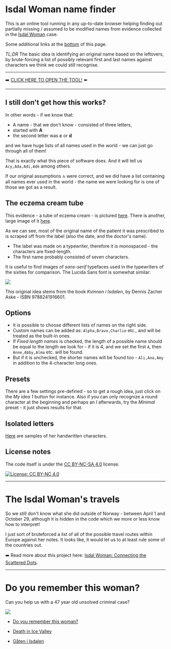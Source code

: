 # Isdal Woman name finder
This is an online tool running in any up-to-date browser helping finding out partially missing / assumed to be modified names from evidence collected in the [Isdal Woman](https://en.wikipedia.org/wiki/Isdal_Woman) case.

Some additional links at the [bottom](#do-you-remember-this-woman) of this page.

*TL;DR* The basic idea is identifying an original name based on the leftovers, by brute-forcing a list of possibly relevant first and last names against characters we think we could still recognise. 

***

➡️ [CLICK HERE TO OPEN THE TOOL!](isdal.html) ⬅️

***

## I still don't get how this works?

In other words - if we know that:

- A name - that we don't know - consisted of three letters,
- started with **A**
- the second letter was **c** or **d**

and we have huge lists of all names used in the world - we can just go through all of them! 

That is exactly what this piece of software does. And it will tell us `Acy,Ada,Adi,Adè` among others.

If our original assumptions 🔝 were correct, and we did have a list containing all names ever used in the world - the name we were looking for is one of those we got as a result. 

## The eczema cream tube

This evidence - a tube of eczema cream - is pictured [here](https://imgur.com/a/GWErhsA). There is another, large image of it [here](1ivtA9cvDXk6cGu2tuk39Qxd_19Mb9TWlcZkfZSXv7Og.jpg).

As we can see, most of the original name of the patient it was prescribed to is scraped off from the label (also the date, and the doctor's name).

- The label was made on a typewriter, therefore it is monospaced - the characters are fixed-length.
- The first name probably consisted of seven characters.

It is useful to find images of *sans-serif* typefaces used in the typewriters of the sixties for comparison. The Lucida Sans font is somewhat similar:

![](http://www.fontage.com/_images/large/ltype.gif)

This original idea stems from the book *Kvinnen i Isdalen*, by Dennis Zacher Aske - ISBN 9788241916601. 

## Options

- It is possible to choose different lists of names on the right side.
- Custom names can be added as: `Alpha,Bravo,Charlie` etc., and will be treated as the built-in ones.
- If *Fixed length names* is checked, the length of a possible name should be equal to the length we look for - if it is 4, and we set the first `A`, then `Anne,Abby,Alma` etc. will be found.
- But if it is unchecked, the shorter names will be found too - `Ali,Ana,Amy` in addition to the 4-character long ones.

## Presets

There are a few settings pre-defined - so to get a rough idea, just click on the *My idea 1* button for instance. Also if you can only recognize a round character at the beginning and perhaps an *I* afterwards, try the *Minimal* preset - it just shows results for that.

## Isolated letters

[Here](isolated.md) are samples of her handwritten characters.

## License notes

The code itself is under the [CC BY-NC-SA 4.0](https://creativecommons.org/licenses/by-nc-sa/4.0/) license.

[![License: CC BY-NC 4.0](https://licensebuttons.net/l/by-nc/4.0/80x15.png)](https://creativecommons.org/licenses/by-nc/4.0/)

***

# The Isdal Woman's travels

So we still don't know what she did outside of Norway - between April 1 and October 29, although it is hidden in the code which we more or less know how to interpret!

I just sort of bruteforced a list of all of the possible travel routes within Europe against her notes. It looks like, it would let us to at least rule some of the countries out.

➡️ Read more about this project here: [Isdal Woman: Connecting the Scattered Dots](https://medium.com/@od8086/isdal-woman-connecting-the-scattered-dots-4df14cb0995b).

***

# Do you remember this woman?

Can you help us with a 47 year old unsolved criminal case?

![](https://gfx.nrk.no/QlzNqhT3Q1fwTH6TL-EtwgClPzJcuH35FGy3nvPgE6Xg)

- [Do you remember this woman?](https://www.nrk.no/dokumentar/do-you-remember-this-woman_-1.13215629)

- [Death in Ice Valley](https://www.bbc.co.uk/programmes/p060ms2h)

- [Gåten i Isdalen](https://www.nrk.no/dokumentar/gaten-i-isdalen-1.13182053)

